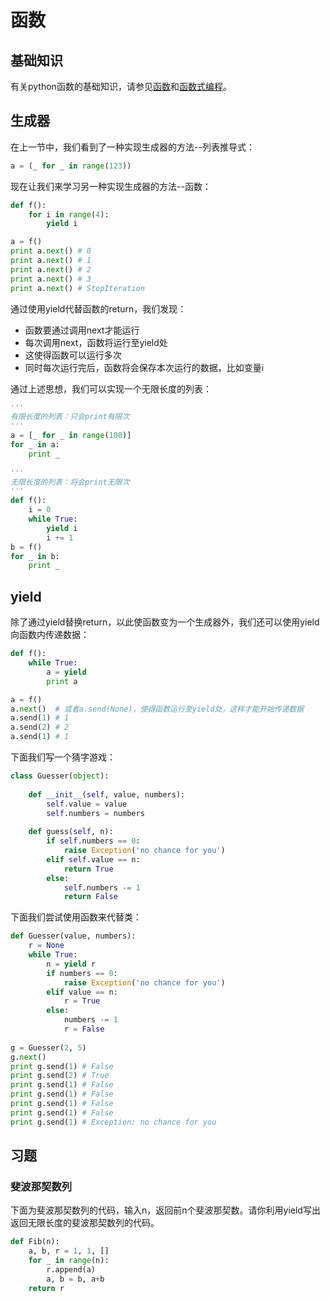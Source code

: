 # 函数

## 基础知识

有关python函数的基础知识，请参见[函数](http://www.liaoxuefeng.com/wiki/001374738125095c955c1e6d8bb493182103fac9270762a000/0013747383144265f6402ab37cc40c5aecc816c08d8b771000)和[函数式编程](http://www.liaoxuefeng.com/wiki/001374738125095c955c1e6d8bb493182103fac9270762a000/001386819866394c3f9efcd1a454b2a8c57933e976445c0000)。

## 生成器

在上一节中，我们看到了一种实现生成器的方法--列表推导式：

```python
a = (_ for _ in range(123))
```

现在让我们来学习另一种实现生成器的方法--函数：

```python
def f():
    for i in range(4):
        yield i

a = f()
print a.next() # 0
print a.next() # 1
print a.next() # 2
print a.next() # 3
print a.next() # StopIteration		
```

通过使用yield代替函数的return，我们发现：

- 函数要通过调用next才能运行
- 每次调用next，函数将运行至yield处
- 这使得函数可以运行多次
- 同时每次运行完后，函数将会保存本次运行的数据，比如变量i

通过上述思想，我们可以实现一个无限长度的列表：

```python
'''
有限长度的列表：只会print有限次
'''
a = [_ for _ in range(100)]
for _ in a:
    print _
	
'''
无限长度的列表：将会print无限次
'''
def f():
    i = 0
    while True:
        yield i
        i += 1
b = f()
for _ in b:
    print _
```

## yield

除了通过yield替换return，以此使函数变为一个生成器外，我们还可以使用yield向函数内传递数据：

```python
def f():
    while True:
        a = yield
        print a

a = f()
a.next()  # 或者a.send(None)，使得函数运行至yield处，这样才能开始传递数据
a.send(1) # 1
a.send(2) # 2
a.send(1) # 1
```

下面我们写一个猜字游戏：

```python
class Guesser(object):
    
    def __init__(self, value, numbers):
        self.value = value
        self.numbers = numbers
		
    def guess(self, n):
        if self.numbers == 0:
            raise Exception('no chance for you')
        elif self.value == n:
            return True
        else:
            self.numbers -= 1
            return False
```

下面我们尝试使用函数来代替类：

```python
def Guesser(value, numbers):
    r = None
    while True:
        n = yield r
        if numbers == 0:
            raise Exception('no chance for you')
        elif value == n:
            r = True
        else:
            numbers -= 1
            r = False
			
g = Guesser(2, 5)
g.next()
print g.send(1) # False
print g.send(2) # True
print g.send(1) # False
print g.send(1) # False
print g.send(1) # False
print g.send(1) # False
print g.send(1) # Exception: no chance for you
```

## 习题

### 斐波那契数列

下面为斐波那契数列的代码，输入n，返回前n个斐波那契数。请你利用yield写出返回无限长度的斐波那契数列的代码。

```python
def Fib(n):
    a, b, r = 1, 1, []
	for _ in range(n):
	    r.append(a)
		a, b = b, a+b
	return r
```